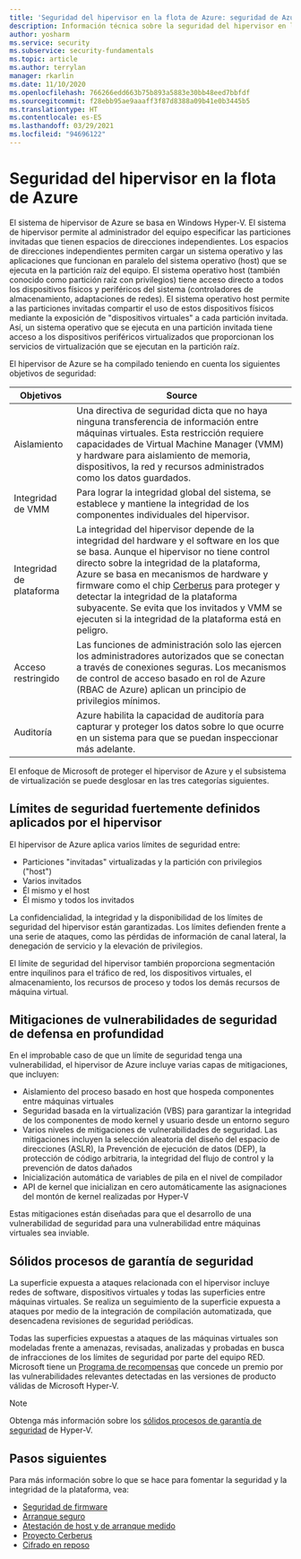 ```yaml
---
title: 'Seguridad del hipervisor en la flota de Azure: seguridad de Azure'
description: Información técnica sobre la seguridad del hipervisor en la flota de Azure.
author: yosharm
ms.service: security
ms.subservice: security-fundamentals
ms.topic: article
ms.author: terrylan
manager: rkarlin
ms.date: 11/10/2020
ms.openlocfilehash: 766266edd663b75b893a5883e30bb48eed7bbfdf
ms.sourcegitcommit: f28ebb95ae9aaaff3f87d8388a09b41e0b3445b5
ms.translationtype: HT
ms.contentlocale: es-ES
ms.lasthandoff: 03/29/2021
ms.locfileid: "94696122"
---
```

# <a name="hypervisor-security-on-the-azure-fleet"></a>Seguridad del hipervisor en la flota de Azure

El sistema de hipervisor de Azure se basa en Windows Hyper-V. El sistema de hipervisor permite al administrador del equipo especificar las particiones invitadas que tienen espacios de direcciones independientes. Los espacios de direcciones independientes permiten cargar un sistema operativo y las aplicaciones que funcionan en paralelo del sistema operativo (host) que se ejecuta en la partición raíz del equipo. El sistema operativo host (también conocido como partición raíz con privilegios) tiene acceso directo a todos los dispositivos físicos y periféricos del sistema (controladores de almacenamiento, adaptaciones de redes). El sistema operativo host permite a las particiones invitadas compartir el uso de estos dispositivos físicos mediante la exposición de "dispositivos virtuales" a cada partición invitada. Así, un sistema operativo que se ejecuta en una partición invitada tiene acceso a los dispositivos periféricos virtualizados que proporcionan los servicios de virtualización que se ejecutan en la partición raíz.

El hipervisor de Azure se ha compilado teniendo en cuenta los siguientes objetivos de seguridad:

| Objetivos | Source |
|--|--|
| Aislamiento | Una directiva de seguridad dicta que no haya ninguna transferencia de información entre máquinas virtuales. Esta restricción requiere capacidades de Virtual Machine Manager (VMM) y hardware para aislamiento de memoria, dispositivos, la red y recursos administrados como los datos guardados. |
| Integridad de VMM | Para lograr la integridad global del sistema, se establece y mantiene la integridad de los componentes individuales del hipervisor. |
| Integridad de plataforma | La integridad del hipervisor depende de la integridad del hardware y el software en los que se basa. Aunque el hipervisor no tiene control directo sobre la integridad de la plataforma, Azure se basa en mecanismos de hardware y firmware como el chip [Cerberus](project-cerberus.md) para proteger y detectar la integridad de la plataforma subyacente. Se evita que los invitados y VMM se ejecuten si la integridad de la plataforma está en peligro. |
| Acceso restringido | Las funciones de administración solo las ejercen los administradores autorizados que se conectan a través de conexiones seguras. Los mecanismos de control de acceso basado en rol de Azure (RBAC de Azure) aplican un principio de privilegios mínimos. |
| Auditoría | Azure habilita la capacidad de auditoría para capturar y proteger los datos sobre lo que ocurre en un sistema para que se puedan inspeccionar más adelante. |

El enfoque de Microsoft de proteger el hipervisor de Azure y el subsistema de virtualización se puede desglosar en las tres categorías siguientes.

## <a name="strongly-defined-security-boundaries-enforced-by-the-hypervisor"></a>Límites de seguridad fuertemente definidos aplicados por el hipervisor

El hipervisor de Azure aplica varios límites de seguridad entre:

- Particiones "invitadas" virtualizadas y la partición con privilegios ("host")
- Varios invitados
- Él mismo y el host
- Él mismo y todos los invitados

La confidencialidad, la integridad y la disponibilidad de los límites de seguridad del hipervisor están garantizadas. Los límites defienden frente a una serie de ataques, como las pérdidas de información de canal lateral, la denegación de servicio y la elevación de privilegios.

El límite de seguridad del hipervisor también proporciona segmentación entre inquilinos para el tráfico de red, los dispositivos virtuales, el almacenamiento, los recursos de proceso y todos los demás recursos de máquina virtual.

## <a name="defense-in-depth-exploit-mitigations"></a>Mitigaciones de vulnerabilidades de seguridad de defensa en profundidad

En el improbable caso de que un límite de seguridad tenga una vulnerabilidad, el hipervisor de Azure incluye varias capas de mitigaciones, que incluyen:

- Aislamiento del proceso basado en host que hospeda componentes entre máquinas virtuales
- Seguridad basada en la virtualización (VBS) para garantizar la integridad de los componentes de modo kernel y usuario desde un entorno seguro
- Varios niveles de mitigaciones de vulnerabilidades de seguridad. Las mitigaciones incluyen la selección aleatoria del diseño del espacio de direcciones (ASLR), la Prevención de ejecución de datos (DEP), la protección de código arbitraria, la integridad del flujo de control y la prevención de datos dañados
- Inicialización automática de variables de pila en el nivel de compilador
- API de kernel que inicializan en cero automáticamente las asignaciones del montón de kernel realizadas por Hyper-V

Estas mitigaciones están diseñadas para que el desarrollo de una vulnerabilidad de seguridad para una vulnerabilidad entre máquinas virtuales sea inviable.

## <a name="strong-security-assurance-processes"></a>Sólidos procesos de garantía de seguridad

La superficie expuesta a ataques relacionada con el hipervisor incluye redes de software, dispositivos virtuales y todas las superficies entre máquinas virtuales. Se realiza un seguimiento de la superficie expuesta a ataques por medio de la integración de compilación automatizada, que desencadena revisiones de seguridad periódicas.

Todas las superficies expuestas a ataques de las máquinas virtuales son modeladas frente a amenazas, revisadas, analizadas y probadas en busca de infracciones de los límites de seguridad por parte del equipo RED. Microsoft tiene un [Programa de recompensas](https://www.microsoft.com/msrc/bounty-hyper-v) que concede un premio por las vulnerabilidades relevantes detectadas en las versiones de producto válidas de Microsoft Hyper-V.

> [!NOTE]
> Obtenga más información sobre los [sólidos procesos de garantía de seguridad](../../azure-government/azure-secure-isolation-guidance.md#strong-security-assurance-processes) de Hyper-V.

## <a name="next-steps"></a>Pasos siguientes
Para más información sobre lo que se hace para fomentar la seguridad y la integridad de la plataforma, vea:

- [Seguridad de firmware](firmware.md)
- [Arranque seguro](secure-boot.md)
- [Atestación de host y de arranque medido](measured-boot-host-attestation.md)
- [Proyecto Cerberus](project-cerberus.md)
- [Cifrado en reposo](encryption-atrest.md)
